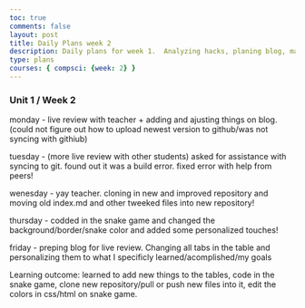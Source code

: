 ```yaml
---
toc: true
comments: false
layout: post
title: Daily Plans week 2
description: Daily plans for week 1.  Analyzing hacks, planing blog, making blog
type: plans
courses: { compsci: {week: 2} }
---
```

### Unit 1 / Week 2
monday - live review with teacher + adding and ajusting things on blog. (could not figure out how to upload newest version to github/was not syncing with githiub)

tuesday - (more live review with other students) asked for assistance with syncing to git.  found out it was a build error.  fixed error with help from peers!

wenesday - yay teacher.  cloning in new and improved repository and moving old index.md and other tweeked files into new repository!

thursday - codded in the snake game and changed the background/border/snake color and added some personalized touches!

friday - preping blog for live review.  Changing all tabs in the table and personalizing them to what I specificly learned/acomplished/my goals 

Learning outcome: learned to add new things to the tables,  code in the snake game,  clone new repository/pull or push new files into it,  edit the colors in css/html on snake game.